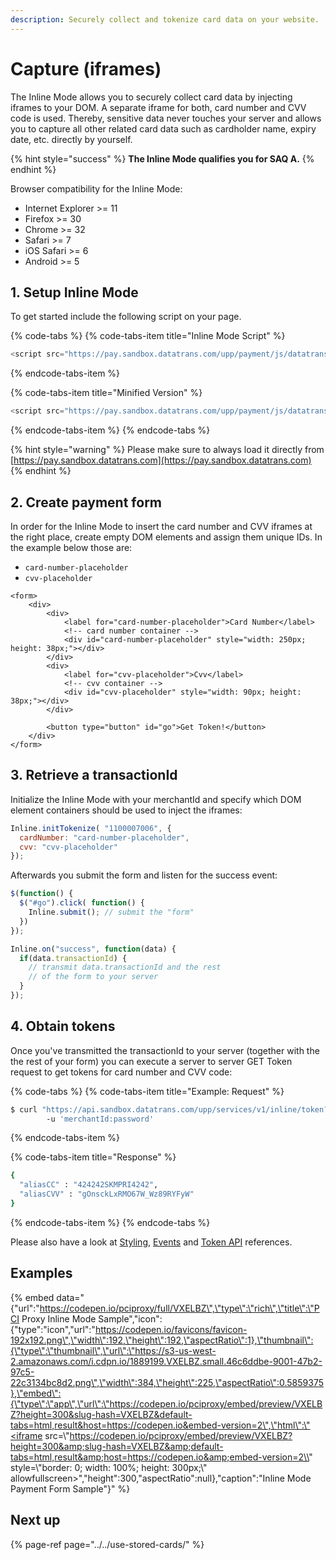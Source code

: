 ```yaml
---
description: Securely collect and tokenize card data on your website.
---
```


# Capture \(iframes\)

The Inline Mode allows you to securely collect card data by injecting iframes to your DOM. A separate iframe for both, card number and CVV code is used. Thereby, sensitive data never touches your server and allows you to capture all other related card data such as cardholder name, expiry date, etc. directly by yourself.

{% hint style="success" %}
**The Inline Mode qualifies you for SAQ A.**
{% endhint %}

Browser compatibility for the Inline Mode:

* Internet Explorer &gt;= 11
* Firefox &gt;= 30
* Chrome &gt;= 32
* Safari &gt;= 7
* iOS Safari &gt;= 6
* Android &gt;= 5

## 1. Setup Inline Mode

To get started include the following script on your page. 

{% code-tabs %}
{% code-tabs-item title="Inline Mode Script" %}
```javascript
<script src="https://pay.sandbox.datatrans.com/upp/payment/js/datatrans-inline-1.0.0.js"></script>
```
{% endcode-tabs-item %}

{% code-tabs-item title="Minified Version" %}
```javascript
<script src="https://pay.sandbox.datatrans.com/upp/payment/js/datatrans-inline-1.0.0.min.js"></script>
```
{% endcode-tabs-item %}
{% endcode-tabs %}

{% hint style="warning" %}
Please make sure to always load it directly from [https://pay.sandbox.datatrans.com](https://pay.sandbox.datatrans.com)
{% endhint %}

## 2. Create payment form

In order for the Inline Mode to insert the card number and CVV iframes at the right place, create empty DOM elements and assign them unique IDs. In the example below those are:

* `card-number-placeholder`
* `cvv-placeholder`

```markup
<form>
    <div>
        <div>
            <label for="card-number-placeholder">Card Number</label>
            <!-- card number container -->
            <div id="card-number-placeholder" style="width: 250px; height: 38px;"></div>
        </div>
        <div>
            <label for="cvv-placeholder">Cvv</label>
            <!-- cvv container -->
            <div id="cvv-placeholder" style="width: 90px; height: 38px;"></div>
        </div>

        <button type="button" id="go">Get Token!</button>
    </div>
</form>
```

## 3. Retrieve a transactionId

Initialize the Inline Mode with your merchantId and specify which DOM element containers should be used to inject the iframes:

```javascript
Inline.initTokenize( "1100007006", {
  cardNumber: "card-number-placeholder", 
  cvv: "cvv-placeholder"                
});
```

Afterwards you submit the form and listen for the success event:

```javascript
$(function() {
  $("#go").click( function() {
    Inline.submit(); // submit the "form"
  })
});

Inline.on("success", function(data) {
  if(data.transactionId) {
    // transmit data.transactionId and the rest
    // of the form to your server    
  }
});
```

## 4. Obtain tokens

Once you've transmitted the transactionId to your server \(together with the the rest of your form\) you can execute a server to server GET Token request to get tokens for card number and CVV code:

{% code-tabs %}
{% code-tabs-item title="Example: Request" %}
```bash
$ curl "https://api.sandbox.datatrans.com/upp/services/v1/inline/token?transactionId=170419151426624571" \ 
        -u 'merchantId:password'
```
{% endcode-tabs-item %}

{% code-tabs-item title="Response" %}
```bash
{
  "aliasCC" : "424242SKMPRI4242",
  "aliasCVV" : "gOnsckLxRMO67W_Wz89RYFyW"
}
```
{% endcode-tabs-item %}
{% endcode-tabs %}

Please also have a look at [Styling](initialization-and-styling.md), [Events](events.md) and [Token API](tokenapi.md) references.

## Examples

{% embed data="{\"url\":\"https://codepen.io/pciproxy/full/VXELBZ\",\"type\":\"rich\",\"title\":\"PCI Proxy Inline Mode Sample\",\"icon\":{\"type\":\"icon\",\"url\":\"https://codepen.io/favicons/favicon-192x192.png\",\"width\":192,\"height\":192,\"aspectRatio\":1},\"thumbnail\":{\"type\":\"thumbnail\",\"url\":\"https://s3-us-west-2.amazonaws.com/i.cdpn.io/1889199.VXELBZ.small.46c6ddbe-9001-47b2-97c5-22c3134bc8d2.png\",\"width\":384,\"height\":225,\"aspectRatio\":0.5859375},\"embed\":{\"type\":\"app\",\"url\":\"https://codepen.io/pciproxy/embed/preview/VXELBZ?height=300&slug-hash=VXELBZ&default-tabs=html,result&host=https://codepen.io&embed-version=2\",\"html\":\"<iframe src=\\"https://codepen.io/pciproxy/embed/preview/VXELBZ?height=300&amp;slug-hash=VXELBZ&amp;default-tabs=html,result&amp;host=https://codepen.io&amp;embed-version=2\\" style=\\"border: 0; width: 100%; height: 300px;\\" allowfullscreen></iframe>\",\"height\":300,\"aspectRatio\":null},\"caption\":\"Inline Mode Payment Form Sample\"}" %}

## Next up

{% page-ref page="../../use-stored-cards/" %}



